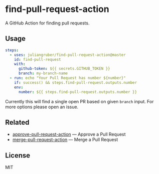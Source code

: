 # find-pull-request-action

A GitHub Action for finding pull requests.

## Usage

```yaml
steps:
  - uses: juliangruber/find-pull-request-action@master
    id: find-pull-request
    with:
      github-token: ${{ secrets.GITHUB_TOKEN }}
      branch: my-branch-name
  - run: echo "Your Pull Request has number ${number}"
    if: success() && steps.find-pull-request.outputs.number
    env:
      number: ${{ steps.find-pull-request.outputs.number }}
```

Currently this will find a single open PR based on given `branch` input. For more options please open an issue.

## Related

- [approve-pull-request-action](https://github.com/juliangruber/approve-pull-request-action) &mdash; Approve a Pull Request
- [merge-pull-request-action](https://github.com/juliangruber/merge-pull-request-action) &mdash; Merge a Pull Request

## License

MIT
